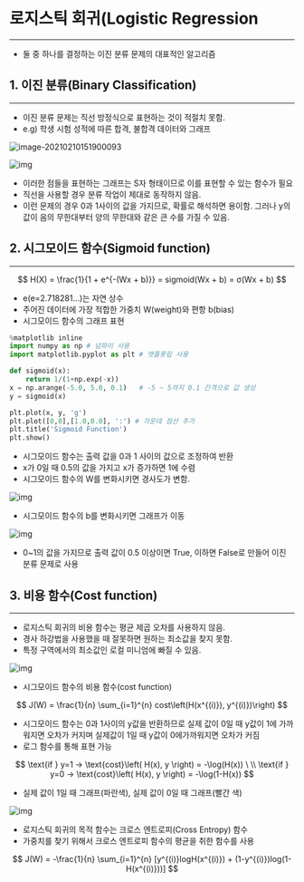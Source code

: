 # **로지스틱 회귀(Logistic Regression**

<hr>

- 둘 중 하나를 결정하는 이진 분류 문제의 대표적인 알고리즘



## 1. 이진 분류(Binary Classification)

<hr>

- 이진 분류 문제는 직선 방정식으로 표현하는 것이 적절치 못함.
- e.g) 학생 시험 성적에 따른 합격, 불합격 데이터와 그래프

![image-20210210151900093](C:\Users\devLupin\AppData\Roaming\Typora\typora-user-images\image-20210210151900093.png)

![img](https://wikidocs.net/images/page/22881/%EB%A1%9C%EC%A7%80%EC%8A%A4%ED%8B%B1%ED%9A%8C%EA%B7%80.PNG)

- 이러한 점들을 표현하는 그래프는 S자 형태이므로 이를 표현할 수 있는 함수가 필요
- 직선을 사용할 경우 분류 작업이 제대로 동작하지 않음.
- 이런 문제의 경우 0과 1사이의 값을 가지므로, 확률로 해석하면 용이함. 그러나 y의 값이 음의 무한대부터 양의 무한대와 같은 큰 수를 가질 수 있음.



## 2. 시그모이드 함수(Sigmoid function)

<hr>

$$
H(X) = \frac{1}{1 + e^{-(Wx + b)}} = sigmoid(Wx + b) = σ(Wx + b)
$$

- e(e=2.718281...)는 자연 상수
- 주어진 데이터에 가장 적합한 가중치 W(weight)와 편항 b(bias)
- 시그모이드 함수의 그래프 표현

```python
%matplotlib inline
import numpy as np # 넘파이 사용
import matplotlib.pyplot as plt # 맷플롯립 사용

def sigmoid(x):
    return 1/(1+np.exp(-x))
x = np.arange(-5.0, 5.0, 0.1) 	# -5 ~ 5까지 0.1 간격으로 값 생성
y = sigmoid(x)

plt.plot(x, y, 'g')
plt.plot([0,0],[1.0,0.0], ':') # 가운데 점선 추가
plt.title('Sigmoid Function')
plt.show()
```

- 시그모이드 함수는 출력 값을 0과 1 사이의 값으로 조정하여 반환
- x가 0일 때 0.5의 값을 가지고 x가 증가하면 1에 수렴
- 시그모이드 함수의 W를 변화시키면 경사도가 변함.

![img](https://wikidocs.net/images/page/22881/%EC%8B%9C%EA%B7%B8%EB%AA%A8%EC%9D%B4%EB%93%9C%ED%95%A8%EC%88%98%EC%9D%98%EA%B8%B0%EC%9A%B8%EA%B8%B0%EC%9D%98%EB%B3%80%ED%99%94.png)

- 시그모이드 함수의 b를 변화시키면 그래프가 이동

![img](https://wikidocs.net/images/page/22881/b%EC%9D%98%EC%9D%B4%EB%8F%99.png)

- 0~1의 값을 가지므로 출력 값이 0.5 이상이면 True, 이하면 False로 만들어 이진 분류 문제로 사용



## 3. 비용 함수(Cost function)

<hr>

- 로지스틱 회귀의 비용 함수는 평균 제곱 오차를 사용하지 않음.
- 경사 하강법을 사용했을 때 잘못하면 원하는 최소값을 찾지 못함.
- 특정 구역에서의 최소값인 로컬 미니엄에 빠질 수 있음.

![img](https://wikidocs.net/images/page/22881/%EB%A1%9C%EC%BB%AC%EB%AF%B8%EB%8B%88%EB%A9%88.PNG)

- 시그모이드 함수의 비용 함수(cost function)

$$
J(W) = \frac{1}{n} \sum_{i=1}^{n} cost\left(H(x^{(i)}), y^{(i)})\right)
$$

- 시그모이드 함수는 0과 1사이의 y값을 반환하므로 실제 값이 0일 때 y값이 1에 가까워지면 오차가 커지며 실제값이 1일 때 y값이 0에가까워지면 오차가 커짐
- 로그 함수를 통해 표현 가능

$$
\text{if } y=1 → \text{cost}\left( H(x), y \right) = -\log(H(x))
\
\\
\text{if } y=0 → \text{cost}\left( H(x), y \right) = -\log(1-H(x))
$$

- 실제 값이 1일 때 그래프(파란색), 실제 값이 0일 때 그래프(빨간 색)

![img](https://wikidocs.net/images/page/22881/%EC%86%90%EC%8B%A4%ED%95%A8%EC%88%98.PNG)

- 로지스틱 회귀의 목적 함수는 크로스 엔트로피(Cross Entropy) 함수
- 가중치를 찾기 위해서 크로스 엔트로피 함수의 평균을 취한 함수를 사용

$$
J(W) = -\frac{1}{n} \sum_{i=1}^{n} [y^{(i)}logH(x^{(i)}) + (1-y^{(i)})log(1-H(x^{(i)}))]
$$

